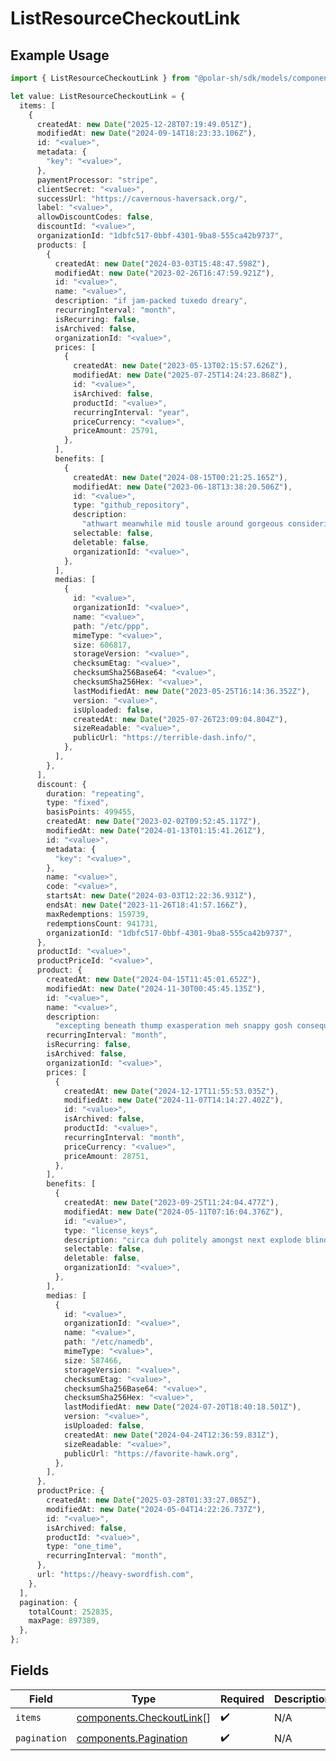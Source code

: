 # ListResourceCheckoutLink

## Example Usage

```typescript
import { ListResourceCheckoutLink } from "@polar-sh/sdk/models/components/listresourcecheckoutlink.js";

let value: ListResourceCheckoutLink = {
  items: [
    {
      createdAt: new Date("2025-12-28T07:19:49.051Z"),
      modifiedAt: new Date("2024-09-14T18:23:33.106Z"),
      id: "<value>",
      metadata: {
        "key": "<value>",
      },
      paymentProcessor: "stripe",
      clientSecret: "<value>",
      successUrl: "https://cavernous-haversack.org/",
      label: "<value>",
      allowDiscountCodes: false,
      discountId: "<value>",
      organizationId: "1dbfc517-0bbf-4301-9ba8-555ca42b9737",
      products: [
        {
          createdAt: new Date("2024-03-03T15:48:47.598Z"),
          modifiedAt: new Date("2023-02-26T16:47:59.921Z"),
          id: "<value>",
          name: "<value>",
          description: "if jam-packed tuxedo dreary",
          recurringInterval: "month",
          isRecurring: false,
          isArchived: false,
          organizationId: "<value>",
          prices: [
            {
              createdAt: new Date("2023-05-13T02:15:57.626Z"),
              modifiedAt: new Date("2025-07-25T14:24:23.868Z"),
              id: "<value>",
              isArchived: false,
              productId: "<value>",
              recurringInterval: "year",
              priceCurrency: "<value>",
              priceAmount: 25791,
            },
          ],
          benefits: [
            {
              createdAt: new Date("2024-08-15T00:21:25.165Z"),
              modifiedAt: new Date("2023-06-18T13:38:20.506Z"),
              id: "<value>",
              type: "github_repository",
              description:
                "athwart meanwhile mid tousle around gorgeous considering culture good-natured",
              selectable: false,
              deletable: false,
              organizationId: "<value>",
            },
          ],
          medias: [
            {
              id: "<value>",
              organizationId: "<value>",
              name: "<value>",
              path: "/etc/ppp",
              mimeType: "<value>",
              size: 606817,
              storageVersion: "<value>",
              checksumEtag: "<value>",
              checksumSha256Base64: "<value>",
              checksumSha256Hex: "<value>",
              lastModifiedAt: new Date("2023-05-25T16:14:36.352Z"),
              version: "<value>",
              isUploaded: false,
              createdAt: new Date("2025-07-26T23:09:04.804Z"),
              sizeReadable: "<value>",
              publicUrl: "https://terrible-dash.info/",
            },
          ],
        },
      ],
      discount: {
        duration: "repeating",
        type: "fixed",
        basisPoints: 499455,
        createdAt: new Date("2023-02-02T09:52:45.117Z"),
        modifiedAt: new Date("2024-01-13T01:15:41.261Z"),
        id: "<value>",
        metadata: {
          "key": "<value>",
        },
        name: "<value>",
        code: "<value>",
        startsAt: new Date("2024-03-03T12:22:36.931Z"),
        endsAt: new Date("2023-11-26T18:41:57.166Z"),
        maxRedemptions: 159739,
        redemptionsCount: 941731,
        organizationId: "1dbfc517-0bbf-4301-9ba8-555ca42b9737",
      },
      productId: "<value>",
      productPriceId: "<value>",
      product: {
        createdAt: new Date("2024-04-15T11:45:01.652Z"),
        modifiedAt: new Date("2024-11-30T00:45:45.135Z"),
        id: "<value>",
        name: "<value>",
        description:
          "excepting beneath thump exasperation meh snappy gosh consequently per minus",
        recurringInterval: "month",
        isRecurring: false,
        isArchived: false,
        organizationId: "<value>",
        prices: [
          {
            createdAt: new Date("2024-12-17T11:55:53.035Z"),
            modifiedAt: new Date("2024-11-07T14:14:27.402Z"),
            id: "<value>",
            isArchived: false,
            productId: "<value>",
            recurringInterval: "month",
            priceCurrency: "<value>",
            priceAmount: 28751,
          },
        ],
        benefits: [
          {
            createdAt: new Date("2023-09-25T11:24:04.477Z"),
            modifiedAt: new Date("2024-05-11T07:16:04.376Z"),
            id: "<value>",
            type: "license_keys",
            description: "circa duh politely amongst next explode blindly",
            selectable: false,
            deletable: false,
            organizationId: "<value>",
          },
        ],
        medias: [
          {
            id: "<value>",
            organizationId: "<value>",
            name: "<value>",
            path: "/etc/namedb",
            mimeType: "<value>",
            size: 587466,
            storageVersion: "<value>",
            checksumEtag: "<value>",
            checksumSha256Base64: "<value>",
            checksumSha256Hex: "<value>",
            lastModifiedAt: new Date("2024-07-20T18:40:18.501Z"),
            version: "<value>",
            isUploaded: false,
            createdAt: new Date("2024-04-24T12:36:59.831Z"),
            sizeReadable: "<value>",
            publicUrl: "https://favorite-hawk.org",
          },
        ],
      },
      productPrice: {
        createdAt: new Date("2025-03-28T01:33:27.085Z"),
        modifiedAt: new Date("2024-05-04T14:22:26.737Z"),
        id: "<value>",
        isArchived: false,
        productId: "<value>",
        type: "one_time",
        recurringInterval: "month",
      },
      url: "https://heavy-swordfish.com",
    },
  ],
  pagination: {
    totalCount: 252835,
    maxPage: 897389,
  },
};
```

## Fields

| Field                                                                | Type                                                                 | Required                                                             | Description                                                          |
| -------------------------------------------------------------------- | -------------------------------------------------------------------- | -------------------------------------------------------------------- | -------------------------------------------------------------------- |
| `items`                                                              | [components.CheckoutLink](../../models/components/checkoutlink.md)[] | :heavy_check_mark:                                                   | N/A                                                                  |
| `pagination`                                                         | [components.Pagination](../../models/components/pagination.md)       | :heavy_check_mark:                                                   | N/A                                                                  |